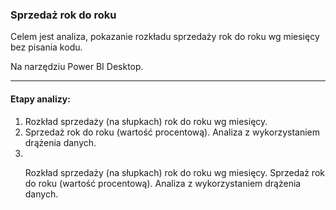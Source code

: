 ### Sprzedaż rok do roku
Celem jest analiza, pokazanie rozkładu sprzedaży rok do roku wg miesięcy bez pisania kodu.

Na narzędziu Power BI Desktop.

---

#### Etapy analizy:
1. Rozkład sprzedaży (na słupkach)  rok do roku wg miesięcy.
2. Sprzedaż rok do roku (wartość procentową). Analiza z wykorzystaniem drążenia danych.
3. 
<ol>
Rozkład sprzedaży (na słupkach)  rok do roku wg miesięcy.
Sprzedaż rok do roku (wartość procentową). Analiza z wykorzystaniem drążenia danych.
</ol>

